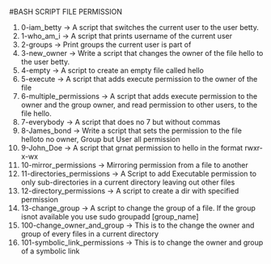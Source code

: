 #BASH SCRIPT FILE PERMISSION
1. 0-iam_betty -> A script that switches the current user to the user betty.
2. 1-who_am_i -> A script that prints username of the current user
3. 2-groups -> Print groups the current user is part of
4. 3-new_owner -> Write a script that changes the owner of the file hello to the user betty.
5. 4-empty -> A script to create an empty file called hello
6. 5-execute -> A script that adds execute permission to the owner of the file 
7. 6-multiple_permissions -> A script that adds execute permission to the owner and the group owner, and read permission to other users, to the file hello.
8. 7-everybody -> A script that does no 7 but without commas
9. 8-James_bond -> Write a script that sets the permission to the file helloto no owner, Group but User all permission
10. 9-John_Doe -> A script that grnat permission to hello in the format rwxr-x-wx
11. 10-mirror_permissions -> Mirroring permission from a file to another
12. 11-directories_permissions -> A Script to add Executable permission to only sub-directories in a current directory leaving out other files
13. 12-directory_permissions -> A script to create a dir with specified permission
14. 13-change_group -> A script to change the group of a file. If the group isnot available you use sudo groupadd [group_name]
15. 100-change_owner_and_group -> This is to the change the owner and group of every files in a current directory
16. 101-symbolic_link_permissions -> This is to change the owner and group of a symbolic link 
